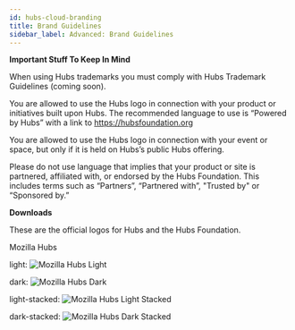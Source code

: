 ```yaml
---
id: hubs-cloud-branding
title: Brand Guidelines
sidebar_label: Advanced: Brand Guidelines
---
```


__Important Stuff To Keep In Mind__

<!-- __Mozilla Hubs__ is the name of Mozilla’s public offering on https://hubs.mozilla.com  -->

<!-- __Hubs Cloud__ is the name of Mozilla’s cloud-based Hubs offering (https://hubs.mozilla.com/cloud) which allows for enterprise and individuals to stand up their own private instance of Hubs. -->

When using Hubs trademarks you must comply with Hubs Trademark Guidelines (coming soon).

You are allowed to use the Hubs logo in connection with your product or initiatives built upon Hubs. The recommended language to use is “Powered by Hubs” with a link to https://hubsfoundation.org

You are allowed to use the Hubs logo in connection with your event or space, but only if it is held on Hubs’s public Hubs offering.

Please do not use language that implies that your product or site is partnered, affiliated with, or endorsed by the Hubs Foundation. This includes terms such as “Partners”, “Partnered with”, "Trusted by" or “Sponsored by.”

__Downloads__

These are the official logos for Hubs and the Hubs Foundation. 

Mozilla Hubs

light:
![Mozilla Hubs Light](img/hubs-light-logo.png)

dark:
![Mozilla Hubs Dark](img/hubs-dark-logo.png)

light-stacked:
![Mozilla Hubs Light Stacked](img/hubs-light-stacked-logo.png)

dark-stacked:
![Mozilla Hubs Dark Stacked](img/hubs-dark-stacked-logo.png)

<!-- Hubs Cloud - Opaque Background

![Hubs Cloud Opaque Background](img/hubs-cloud-opaque.png)

Hubs Cloud - Transparent Background

![Hubs Cloud Transparent Background](img/hubs-cloud-transparent.png) -->
